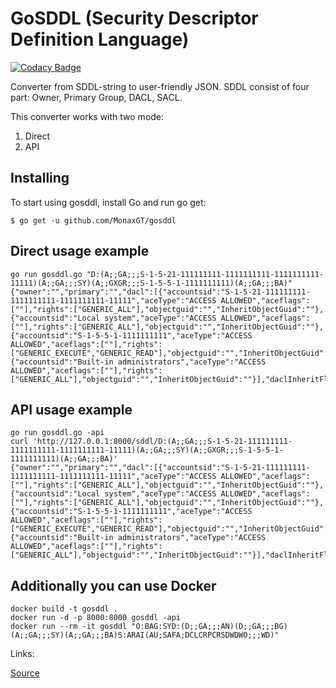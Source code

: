 GoSDDL (Security Descriptor Definition Language)
===============================================

[![Codacy Badge](https://api.codacy.com/project/badge/Grade/70d6bf54dd2547d894ee7ba7a9247285)](https://app.codacy.com/app/MonaxGT/gosddl?utm_source=github.com&utm_medium=referral&utm_content=MonaxGT/gosddl&utm_campaign=Badge_Grade_Dashboard)

Converter from SDDL-string to user-friendly JSON. SDDL consist of four part: Owner, Primary Group, DACL, SACL.

This converter works with two mode:
1) Direct
2) API

Installing
------------------------------------------------

To start using gosddl, install Go and run go get:

```
$ go get -u github.com/MonaxGT/gosddl
```

Direct usage example
------------------------------------------------

```
go run gosddl.go "D:(A;;GA;;;S-1-5-21-111111111-1111111111-1111111111-11111)(A;;GA;;;SY)(A;;GXGR;;;S-1-5-5-1-1111111111)(A;;GA;;;BA)"
{"owner":"","primary":"","dacl":[{"accountsid":"S-1-5-21-111111111-1111111111-1111111111-11111","aceType":"ACCESS ALLOWED","aceflags":[""],"rights":["GENERIC_ALL"],"objectguid":"","InheritObjectGuid":""},{"accountsid":"Local system","aceType":"ACCESS ALLOWED","aceflags":[""],"rights":["GENERIC_ALL"],"objectguid":"","InheritObjectGuid":""},{"accountsid":"S-1-5-5-1-1111111111","aceType":"ACCESS ALLOWED","aceflags":[""],"rights":["GENERIC_EXECUTE","GENERIC_READ"],"objectguid":"","InheritObjectGuid":""},{"accountsid":"Built-in administrators","aceType":"ACCESS ALLOWED","aceflags":[""],"rights":["GENERIC_ALL"],"objectguid":"","InheritObjectGuid":""}],"daclInheritFlags":null,"sacl":null,"saclInheritFlags":null}
```

API usage example
------------------------------------------------

```
go run gosddl.go -api
curl 'http://127.0.0.1:8000/sddl/D:(A;;GA;;;S-1-5-21-111111111-1111111111-1111111111-11111)(A;;GA;;;SY)(A;;GXGR;;;S-1-5-5-1-1111111111)(A;;GA;;;BA)'
{"owner":"","primary":"","dacl":[{"accountsid":"S-1-5-21-111111111-1111111111-1111111111-11111","aceType":"ACCESS ALLOWED","aceflags":[""],"rights":["GENERIC_ALL"],"objectguid":"","InheritObjectGuid":""},{"accountsid":"Local system","aceType":"ACCESS ALLOWED","aceflags":[""],"rights":["GENERIC_ALL"],"objectguid":"","InheritObjectGuid":""},{"accountsid":"S-1-5-5-1-1111111111","aceType":"ACCESS ALLOWED","aceflags":[""],"rights":["GENERIC_EXECUTE","GENERIC_READ"],"objectguid":"","InheritObjectGuid":""},{"accountsid":"Built-in administrators","aceType":"ACCESS ALLOWED","aceflags":[""],"rights":["GENERIC_ALL"],"objectguid":"","InheritObjectGuid":""}],"daclInheritFlags":null,"sacl":null,"saclInheritFlags":null}
```

Additionally you can use Docker
------------------------------------------------

```
docker build -t gosddl .
docker run -d -p 8000:8000 gosddl -api
docker run --rm -it gosddl "O:BAG:SYD:(D;;GA;;;AN)(D;;GA;;;BG)(A;;GA;;;SY)(A;;GA;;;BA)S:ARAI(AU;SAFA;DCLCRPCRSDWDWO;;;WD)"
```

Links:

[Source](https://docs.microsoft.com/en-us/windows/desktop/secauthz/security-descriptor-definition-language)